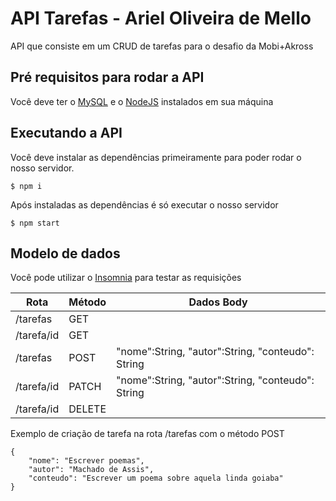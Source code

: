 # API Tarefas - Ariel Oliveira de Mello
API que consiste em um CRUD de tarefas para o desafio da Mobi+Akross

## Pré requisitos para rodar a API
Você deve ter o [MySQL](https://www.mysql.com/downloads/) e o [NodeJS](https://nodejs.org/en/download/) instalados em sua máquina

## Executando a API
Você deve instalar as dependências primeiramente para poder rodar o nosso servidor.
````
$ npm i
````
Após instaladas as dependências é só executar o nosso servidor
````
$ npm start
````

## Modelo de dados
Você pode utilizar o [Insomnia](https://insomnia.rest/download) para testar as requisições

| Rota  |  Método  | Dados Body
| ------------------- | ------------------- | ------- |
|  /tarefas |  GET |  |
|  /tarefa/id |  GET |  |
|  /tarefas |  POST | "nome":String, "autor":String, "conteudo": String |
|  /tarefa/id |  PATCH | "nome":String, "autor":String, "conteudo": String |
|  /tarefa/id |  DELETE |  |
Exemplo de criação de tarefa na rota /tarefas com o método POST
````
{
	"nome": "Escrever poemas",
	"autor": "Machado de Assis",
	"conteudo": "Escrever um poema sobre aquela linda goiaba"
}
````